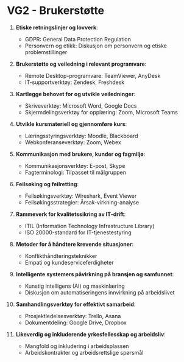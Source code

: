 # VG2 - Brukerstøtte

1. **Etiske retningslinjer og lovverk**:
   - GDPR: General Data Protection Regulation
   - Personvern og etikk: Diskusjon om personvern og etiske problemstillinger

2. **Brukerstøtte og veiledning i relevant programvare**:
   - Remote Desktop-programvare: TeamViewer, AnyDesk
   - IT-supportverktøy: Zendesk, Freshdesk

3. **Kartlegge behovet for og utvikle veiledninger**:
   - Skriveverktøy: Microsoft Word, Google Docs
   - Skjermdelingsverktøy for opplæring: Zoom, Microsoft Teams

4. **Utvikle kursmateriell og gjennomføre kurs**:
   - Læringsstyringsverktøy: Moodle, Blackboard
   - Webkonferanseverktøy: Zoom, Webex

5. **Kommunikasjon med brukere, kunder og fagmiljø**:
   - Kommunikasjonsverktøy: E-post, Skype
   - Fagterminologi: Tilpasset til målgruppen

6. **Feilsøking og feilretting**:
   - Feilsøkingsverktøy: Wireshark, Event Viewer
   - Feilsøkingsstrategier: Årsak-virkning-analyse

7. **Rammeverk for kvalitetssikring av IT-drift**:
   - ITIL (Information Technology Infrastructure Library)
   - ISO 20000-standard for IT-tjenestestyring

8. **Metoder for å håndtere krevende situasjoner**:
   - Konflikthåndteringsteknikker
   - Empati og kundeserviceferdigheter

9. **Intelligente systemers påvirkning på bransjen og samfunnet**:
   - Kunstig intelligens (AI) og maskinlæring
   - Diskusjon om automatiseringens innvirkning på arbeidslivet

10. **Samhandlingsverktøy for effektivt samarbeid**:
    - Prosjektledelsesverktøy: Trello, Asana
    - Dokumentdeling: Google Drive, Dropbox

11. **Likeverdig og inkluderende yrkesfellesskap og arbeidsliv**:
    - Mangfold og inkludering i arbeidsplassen
    - Arbeidskontrakter og arbeidsrettslige spørsmål
